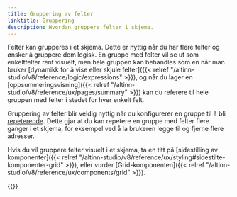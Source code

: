 ```yaml
---
title: Gruppering av felter
linktitle: Gruppering
description: Hvordan gruppere felter i skjema.
---
```


Felter kan grupperes i et skjema. Dette er nyttig når du har flere felter og ønsker å gruppere dem logisk.
En gruppe med felter vil se ut som enkeltfelter rent visuelt, men hele gruppen kan behandles som en når
man bruker [dynamikk for å vise eller skjule felter]({{< relref "/altinn-studio/v8/reference/logic/expressions" >}}), og når du lager en
[oppsummeringsvisning]({{< relref "/altinn-studio/v8/reference/ux/pages/summary" >}}) kan du referere til hele gruppen med felter i stedet for hver enkelt felt.

Gruppering av felter blir veldig nyttig når du konfigurerer en gruppe til å bli [repeterende](repeating). Dette gjør
at du kan repetere en gruppe med felter flere ganger i et skjema, for eksempel ved å la brukeren legge til og fjerne
flere adresser.

Hvis du vil gruppere felter visuelt i et skjema, ta en titt på
[sidestilling av komponenter]({{< relref "/altinn-studio/v8/reference/ux/styling#sidestilte-komponenter-grid" >}}), eller vurder
[Grid-komponenten]({{< relref "/altinn-studio/v8/reference/ux/components/grid" >}}).

{{<children />}}

